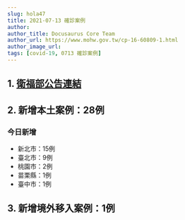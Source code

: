 ```yaml
---
slug: hola47
title: 2021-07-13 確診案例
author: 
author_title: Docusaurus Core Team
author_url: https://www.mohw.gov.tw/cp-16-60809-1.html
author_image_url: 
tags: [covid-19, 0713 確診案例]
---
```


## 1. [衛福部公告連結](https://www.cdc.gov.tw/Bulletin/Detail/mdt2oCvvps_-TB8TSliKag?typeid=9)

## 2. 新增本土案例：28例

### 今日新增
* 新北市：15例
* 臺北市：9例
* 桃園市：2例
* 苗栗縣：1例
* 臺中市：1例

## 3. 新增境外移入案例：1例
